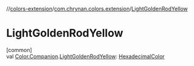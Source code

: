 //[colors-extension](../../index.md)/[com.chrynan.colors.extension](index.md)/[LightGoldenRodYellow](-light-golden-rod-yellow.md)

# LightGoldenRodYellow

[common]\
val [Color.Companion](../../../colors-core/colors-core/com.chrynan.colors/-color/-companion/index.md).[LightGoldenRodYellow](-light-golden-rod-yellow.md): [HexadecimalColor](../../../colors-core/colors-core/com.chrynan.colors/-hexadecimal-color/index.md)
